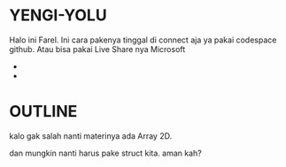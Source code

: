 # YENGI-YOLU



Halo ini Farel. Ini cara pakenya tinggal di connect aja ya pakai codespace github.
Atau bisa pakai Live Share nya Microsoft

-
-


# OUTLINE

kalo gak salah nanti materinya ada Array 2D.

dan mungkin nanti harus pake struct kita.
aman kah?